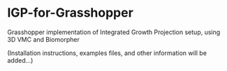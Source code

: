 # IGP-for-Grasshopper
Grasshopper implementation of Integrated Growth Projection setup, using 3D VMC and Biomorpher

(Installation instructions, examples files, and other information will be added...)
